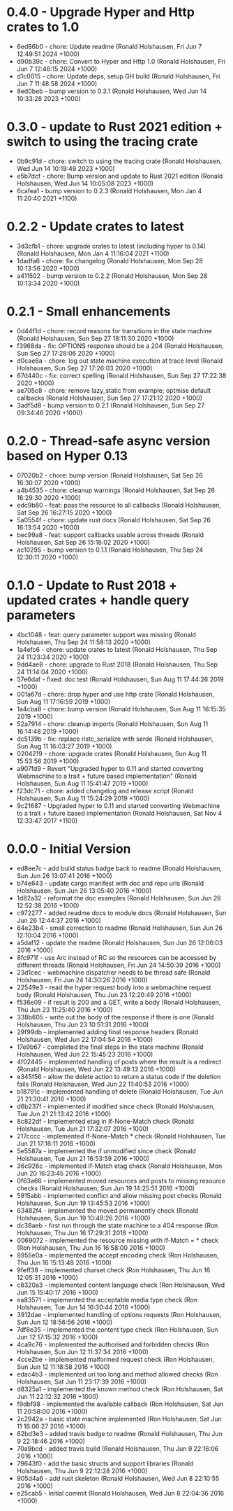 

# 0.4.0 - Upgrade Hyper and Http crates to 1.0

* 6ed86b0 - chore: Update readme (Ronald Holshausen, Fri Jun 7 12:49:51 2024 +1000)
* d90b39c - chore: Convert to Hyper and Http 1.0 (Ronald Holshausen, Fri Jun 7 12:46:15 2024 +1000)
* d1c0015 - chore: Update deps, setup GH build (Ronald Holshausen, Fri Jun 7 11:48:58 2024 +1000)
* 8ed0beb - bump version to 0.3.1 (Ronald Holshausen, Wed Jun 14 10:33:28 2023 +1000)

# 0.3.0 - update to Rust 2021 edition + switch to using the tracing crate

* 0b9c91d - chore: switch to using the tracing crate (Ronald Holshausen, Wed Jun 14 10:19:49 2023 +1000)
* e5b7dcf - chore: Bump version and update to Rust 2021 edition (Ronald Holshausen, Wed Jun 14 10:05:08 2023 +1000)
* 6cafea1 - bump version to 0.2.3 (Ronald Holshausen, Mon Jan 4 11:20:40 2021 +1100)

# 0.2.2 - Update crates to latest

* 3d3cfb1 - chore: upgrade crates to latest (including hyper to 0.14) (Ronald Holshausen, Mon Jan 4 11:16:04 2021 +1100)
* 1dadfa6 - chore: fix changelog (Ronald Holshausen, Mon Sep 28 10:13:56 2020 +1000)
* a411502 - bump version to 0.2.2 (Ronald Holshausen, Mon Sep 28 10:13:34 2020 +1000)

# 0.2.1 - Small enhancements

* 0d44f1d - chore: record reasons for transitions in the state machine (Ronald Holshausen, Sun Sep 27 18:11:30 2020 +1000)
* f3968da - fix: OPTIONS response should be a 204 (Ronald Holshausen, Sun Sep 27 17:28:06 2020 +1000)
* d0cae8a - chore: log out state machine execution at trace level (Ronald Holshausen, Sun Sep 27 17:26:03 2020 +1000)
* 67d440c - fix: correct spelling (Ronald Holshausen, Sun Sep 27 17:22:38 2020 +1000)
* ae705c8 - chore: remove lazy_static from example; optmise default callbacks (Ronald Holshausen, Sun Sep 27 17:21:12 2020 +1000)
* 3adf5d8 - bump version to 0.2.1 (Ronald Holshausen, Sun Sep 27 09:34:46 2020 +1000)

# 0.2.0 - Thread-safe async version based on Hyper 0.13

* 07020b2 - chore: bump version (Ronald Holshausen, Sat Sep 26 16:30:07 2020 +1000)
* a4b4535 - chore: cleanup warnings (Ronald Holshausen, Sat Sep 26 16:29:30 2020 +1000)
* edc9b80 - feat: pass the resource to all callbacks (Ronald Holshausen, Sat Sep 26 16:27:15 2020 +1000)
* 5a0554f - chore: update rust docs (Ronald Holshausen, Sat Sep 26 16:13:54 2020 +1000)
* bec99a8 - feat: support callbacks usable across threads (Ronald Holshausen, Sat Sep 26 15:18:02 2020 +1000)
* ac10295 - bump version to 0.1.1 (Ronald Holshausen, Thu Sep 24 12:30:11 2020 +1000)

# 0.1.0 - Update to Rust 2018 + updated crates + handle query parameters

* 4bc1048 - feat: query parameter support was missing (Ronald Holshausen, Thu Sep 24 11:58:13 2020 +1000)
* 1a4efc6 - chore: update crates to latest (Ronald Holshausen, Thu Sep 24 11:23:34 2020 +1000)
* 9dd4ae8 - chore: upgrade to Rust 2018 (Ronald Holshausen, Thu Sep 24 11:14:04 2020 +1000)
* 57e6daf - fixed: doc test (Ronald Holshausen, Sun Aug 11 17:44:26 2019 +1000)
* 001a67d - chore: drop hyper and use http crate (Ronald Holshausen, Sun Aug 11 17:16:59 2019 +1000)
* 1a4cba8 - chore: bump version (Ronald Holshausen, Sun Aug 11 16:15:35 2019 +1000)
* 52a7914 - chore: cleanup imports (Ronald Holshausen, Sun Aug 11 16:14:48 2019 +1000)
* dc5139b - fix: replace ristc_serialize with serde (Ronald Holshausen, Sun Aug 11 16:03:27 2019 +1000)
* 0204219 - chore: upgrade crates (Ronald Holshausen, Sun Aug 11 15:53:56 2019 +1000)
* a907fd9 - Revert "Upgraded hyper to 0.11 and started converting Webmachine to a trait + future based implementation" (Ronald Holshausen, Sun Aug 11 15:41:47 2019 +1000)
* f23dc71 - chore: added changelog and release script (Ronald Holshausen, Sun Aug 11 15:24:29 2019 +1000)
* 9c21687 - Upgraded hyper to 0.11 and started converting Webmachine to a trait + future based implementation (Ronald Holshausen, Sat Nov 4 12:33:47 2017 +1100)

# 0.0.0 - Initial Version

* ed8ee7c - add build status badge back to readme (Ronald Holshausen, Sun Jun 26 13:07:41 2016 +1000)
* b74e643 - update cargo manifest with doc and repo urls (Ronald Holshausen, Sun Jun 26 13:05:40 2016 +1000)
* 1d82a32 - reformat the doc examples (Ronald Holshausen, Sun Jun 26 12:52:38 2016 +1000)
* c972277 - added readme docs to module docs (Ronald Holshausen, Sun Jun 26 12:44:37 2016 +1000)
* 64e23b4 - small correction to readme (Ronald Holshausen, Sun Jun 26 12:10:04 2016 +1000)
* a5daf12 - update the readme (Ronald Holshausen, Sun Jun 26 12:06:03 2016 +1000)
* 8fc971f - use Arc instead of RC so the resources can be accessed by different threads (Ronald Holshausen, Fri Jun 24 14:50:39 2016 +1000)
* 23d1cec - webmachine dispatcher needs to be thread safe (Ronald Holshausen, Fri Jun 24 14:30:26 2016 +1000)
* 22549e3 - read the hyper request body into a webmachine request body (Ronald Holshausen, Thu Jun 23 12:20:49 2016 +1000)
* f536e09 - if result is 200 and a GET, write a body (Ronald Holshausen, Thu Jun 23 11:25:40 2016 +1000)
* 338b605 - write out the body of the response if there is one (Ronald Holshausen, Thu Jun 23 10:51:31 2016 +1000)
* 29f99db - implemented adding final response headers (Ronald Holshausen, Wed Jun 22 17:04:54 2016 +1000)
* 17e9b67 - completed the final steps in the state machine (Ronald Holshausen, Wed Jun 22 15:45:23 2016 +1000)
* 4f02445 - implemented handling of posts where the result is a redirect (Ronald Holshausen, Wed Jun 22 13:49:13 2016 +1000)
* e345f56 - allow the delete action to return a status code if the deletion fails (Ronald Holshausen, Wed Jun 22 11:40:53 2016 +1000)
* b18791c - implemented handling of delete (Ronald Holshausen, Tue Jun 21 21:30:41 2016 +1000)
* d6b237f - implemented if modified since check (Ronald Holshausen, Tue Jun 21 21:13:42 2016 +1000)
* 8c822df - Implemented etag in If-None-Match check (Ronald Holshausen, Tue Jun 21 17:32:07 2016 +1000)
* 217cccc - implemented If-None-Match * check (Ronald Holshausen, Tue Jun 21 17:16:11 2016 +1000)
* 5e5587a - implemented the if unmodified since check (Ronald Holshausen, Tue Jun 21 16:53:59 2016 +1000)
* 36c926c - implemented If-Match etag check (Ronald Holshausen, Mon Jun 20 16:23:45 2016 +1000)
* 0f63a66 - implemented moved resources and posts to missing resource checks (Ronald Holshausen, Sun Jun 19 14:25:51 2016 +1000)
* 5915abb - implemented conflict and allow missing post checks (Ronald Holshausen, Sun Jun 19 13:45:53 2016 +1000)
* 63482f4 - implemented the moved permanently check (Ronald Holshausen, Sun Jun 19 10:48:26 2016 +1000)
* dc38aeb - first run through the state machine to a 404 response (Ron Holshausen, Thu Jun 16 17:29:31 2016 +1000)
* 0069072 - implemented the resource missing with If-Match = * check (Ron Holshausen, Thu Jun 16 16:58:00 2016 +1000)
* 8955e0a - implemented the accept encoding check (Ron Holshausen, Thu Jun 16 15:13:48 2016 +1000)
* 9feff38 - implemented charset check (Ron Holshausen, Thu Jun 16 12:05:31 2016 +1000)
* c8320a3 - implemented content language check (Ron Holshausen, Wed Jun 15 15:40:17 2016 +1000)
* ea83571 - implemented the acceptable media type check (Ron Holshausen, Tue Jun 14 16:30:44 2016 +1000)
* 3912dae - implemented handling of options requests (Ron Holshausen, Sun Jun 12 18:56:56 2016 +1000)
* 7df8e35 - implemented the content type check (Ron Holshausen, Sun Jun 12 17:15:32 2016 +1000)
* 4ca9c76 - implemented the authorised and forbidden checks (Ron Holshausen, Sun Jun 12 11:37:34 2016 +1000)
* 4cce2be - implemented malformed request check (Ron Holshausen, Sun Jun 12 11:18:58 2016 +1000)
* edac4b3 - implemented uri too long and method allowed checks (Ron Holshausen, Sat Jun 11 23:17:39 2016 +1000)
* d8325a1 - implemented the known method check (Ron Holshausen, Sat Jun 11 22:12:32 2016 +1000)
* f9dbf98 - implemented the available callback (Ron Holshausen, Sat Jun 11 20:58:00 2016 +1000)
* 2c2942a - basic state machine implemented (Ron Holshausen, Sat Jun 11 16:06:27 2016 +1000)
* 62bd3e3 - added travis badge to readme (Ronald Holshausen, Thu Jun 9 22:18:46 2016 +1000)
* 70a9bcd - added travis build (Ronald Holshausen, Thu Jun 9 22:16:06 2016 +1000)
* 79643f0 - add the basic structs and support libraries (Ronald Holshausen, Thu Jun 9 22:12:28 2016 +1000)
* 905d4a6 - add rust skeleton (Ronald Holshausen, Wed Jun 8 22:10:55 2016 +1000)
* e25cab5 - Initial commit (Ronald Holshausen, Wed Jun 8 22:04:36 2016 +1000)
